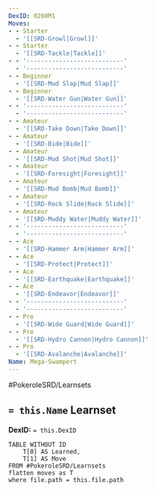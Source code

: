 ```yaml
---
DexID: 0260M1
Moves:
- - Starter
  - '[[SRD-Growl|Growl]]'
- - Starter
  - '[[SRD-Tackle|Tackle]]'
- - '---------------------------'
  - '---------------------------'
- - Beginner
  - '[[SRD-Mud Slap|Mud Slap]]'
- - Beginner
  - '[[SRD-Water Gun|Water Gun]]'
- - '---------------------------'
  - '---------------------------'
- - Amateur
  - '[[SRD-Take Down|Take Down]]'
- - Amateur
  - '[[SRD-Bide|Bide]]'
- - Amateur
  - '[[SRD-Mud Shot|Mud Shot]]'
- - Amateur
  - '[[SRD-Foresight|Foresight]]'
- - Amateur
  - '[[SRD-Mud Bomb|Mud Bomb]]'
- - Amateur
  - '[[SRD-Rock Slide|Rock Slide]]'
- - Amateur
  - '[[SRD-Muddy Water|Muddy Water]]'
- - '---------------------------'
  - '---------------------------'
- - Ace
  - '[[SRD-Hammer Arm|Hammer Arm]]'
- - Ace
  - '[[SRD-Protect|Protect]]'
- - Ace
  - '[[SRD-Earthquake|Earthquake]]'
- - Ace
  - '[[SRD-Endeavor|Endeavor]]'
- - '---------------------------'
  - '---------------------------'
- - Pro
  - '[[SRD-Wide Guard|Wide Guard]]'
- - Pro
  - '[[SRD-Hydro Cannon|Hydro Cannon]]'
- - Pro
  - '[[SRD-Avalanche|Avalanche]]'
Name: Mega-Swampert
---
```


#PokeroleSRD/Learnsets

## `= this.Name` Learnset

**DexID:** `= this.DexID`

```dataview
TABLE WITHOUT ID
    T[0] AS Learned,
    T[1] AS Move
FROM #PokeroleSRD/Learnsets
flatten moves as T
where file.path = this.file.path
```
